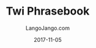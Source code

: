 ---
setID: 28
path: /product/twi-phrasebook-and-dictionary
date: 2017-11-05
language: Twi
title: Twi Phrasebook
productImage: 'langojango-twi-language-phrasebook.png'
bookCoverImage: 'illustration2.png'
altText: 'twi-language-phrasebook'
description: [
  {
    text: "The Twi phrasebook and dictionary by Langojango provides 3,000 Twi words and phrases at your fingertips. Learn (or look up) all of the essential Twi words and phrases you need as a tourist, business traveler, or student. Quickly find the words you need to get around, express your opinions, and communicate efffectively in Twi."
  },
  {
    text: "Listen to audio recordings of every single word and phrase everwhere you have internet access. No need to download a special application. Simply connect with JangoBot, the Langojango chatbot, over the messaging app you already use (like Facebook Messenger, WhatsApp, Telegram, and more)"
  },
  {
    text: "Simply ask JangoBot, by text or voice, to pull up the phrase you want to hear. Within a few seconds, you'll be messaged back with a recording of a native Twi speaker repeating the word or phrase 3 times. You can replay the recording as many times as you need. By reading and listening and speaking, you'll retain more of what you learn and become a more confident Twi speaker quickly. "
  },
  {
    text: "JangoBot's 3,000 word two-way dictionary skill is free to use with your purchase of a book or ebook and doesn't require an ongoing subscription."
  }
]  

# SEO
seoTitle: 'Twi Phrasebook and Dictionary - Langojango'
seoDescription: 'The Twi phrasebook and dictionary by Langojango provides 3,000 Twi words and phrases at your fingertips. Learn all of the essential Twi vocabulary you need as a tourist, business traveler, or student - and hear every word pronounced online by native Twi speakers.'
canonical: 'https://www.langojango.com/product/twi-phrasebook-and-dictionary'
ogUrl: 'https://www.langojango.com/product/twi-phrasebook-and-dictionary'
ogTitle: 'Twi Phrasebook and Dictionary - Langojango'
ogDescription: 'The Twi phrasebook and dictionary by Langojango provides 3,000 Twi words and phrases at your fingertips. Learn all of the essential Twi vocabulary you need as a tourist, business traveler, or student - and hear every word pronounced online by native Twi speakers.'
ogImageUrl: 'langojango-twi-language-phrasebook.png'
ogImageWidth: '1205'
ogImageHeight: '1797'
ogImageAlt: 'Twi Phrasebook and Dictionary'
siteName: 'LangoJango.com'
twitterHandle: '@langojango'
twitterSite: '@langojango'
twitterCardType: 'summary_large_image'

availability: Coming Soon
ISBN13: 0000000000000
ISBN10: 0000000000
author: LangoJango.com
pageCount: 500
dimensions: 4 x 6 (152mm x 102mm)
---